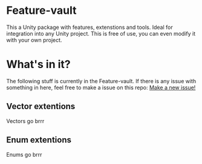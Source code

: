 # Feature-vault
 
This a Unity package with features, extenstions and tools. Ideal for integration into any Unity project. This is free of use, you can even modify it with your own project.

# What's in it?

The following stuff is currently in the Feature-vault. If there is any issue with something in here, feel free to make a issue on this repo: [Make a new issue!](https://github.com/bas-boop/Feature-vault/issues/new)

## Vector extentions

Vectors go brrr

## Enum extentions

Enums go brrr
